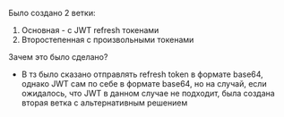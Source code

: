 Было создано 2 ветки:
  1. Основная - с JWT refresh токенами
  2. Второстепенная с произвольными токенами


Зачем это было сделано?
- В тз было сказано отправлять refresh token в формате base64, однако JWT сам по себе в формате base64, но на случай, если ожидалось, что JWT в данном случае не подходит, была создана вторая ветка с альтернативным решением

